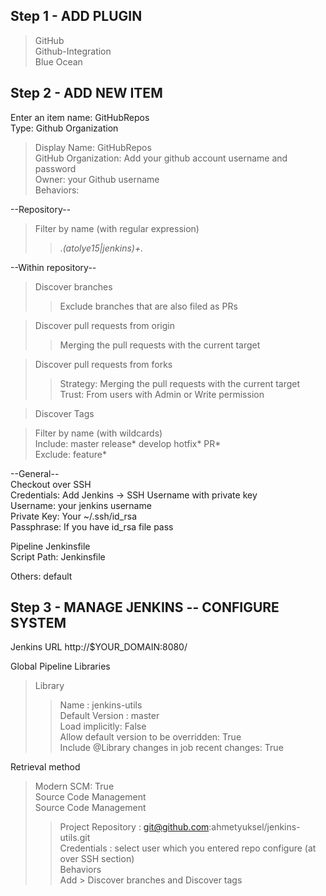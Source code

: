 ## Step 1 - ADD PLUGIN
> GitHub  
> Github-Integration  
> Blue Ocean  


## Step 2 - ADD NEW ITEM  
  
Enter an item name: GitHubRepos  
Type: Github Organization  
  
>Display Name: GitHubRepos  
>GitHub Organization: Add your github account username and password  
>Owner: your Github username  
>Behaviors:  
  
--Repository--  
>Filter by name (with regular expression)  
>>.*(atolye15|jenkins)+.*  
  
--Within repository--  
>Discover branches  
>>Exclude branches that are also filed as PRs  
  
>Discover pull requests from origin  
>>Merging the pull requests with the current target  
  
>Discover pull requests from forks  
>>Strategy: Merging the pull requests with the current target  
>>Trust: From users with Admin or Write permission  
  
>Discover Tags  
  
>Filter by name (with wildcards)  
Include: master release* develop hotfix* PR*  
Exclude: feature*  
  
--General--  
Checkout over SSH  
Credentials: Add Jenkins -> SSH Username with private key  
Username: your jenkins username  
Private Key: Your ~/.ssh/id_rsa  
Passphrase: If you have id_rsa file pass  
  
Pipeline Jenkinsfile  
Script Path: Jenkinsfile  
  
Others: default  

  
## Step 3 - MANAGE JENKINS -- CONFIGURE SYSTEM  
  
Jenkins URL	http://$YOUR_DOMAIN:8080/  
  
Global Pipeline Libraries  
>Library   
>>Name : jenkins-utils  
>>Default Version : master  
>>Load implicitly: False  
>>Allow default version to be overridden: True  
>>Include @Library changes in job recent changes: True  
  
Retrieval method  
>Modern SCM: True  
Source Code Management  
>Source Code Management  
>>Project Repository : git@github.com:ahmetyuksel/jenkins-utils.git  
>>Credentials : select user which you entered repo configure (at over SSH section)  
>>Behaviors  
>>Add > Discover branches and Discover tags  
